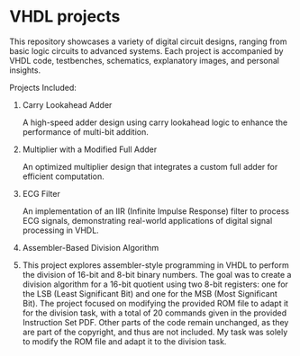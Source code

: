 # VHDL projects
This repository showcases a variety of digital circuit designs, ranging from basic logic circuits to advanced systems. Each project is accompanied by VHDL code, testbenches, schematics, explanatory images, and personal insights.

Projects Included:

1. Carry Lookahead Adder
   
   A high-speed adder design using carry lookahead logic to enhance the performance of multi-bit addition.
   
3. Multiplier with a Modified Full Adder
   
   An optimized multiplier design that integrates a custom full adder for efficient computation.
   
4. ECG Filter
   
   An implementation of an IIR (Infinite Impulse Response) filter to process ECG signals, demonstrating real-world applications of digital signal processing in VHDL.
   
5. Assembler-Based Division Algorithm
6. 
   This project explores assembler-style programming in VHDL to perform the division of 16-bit and 8-bit binary numbers. The goal was to create a division algorithm for a 16-bit quotient using two 8-bit registers: one for the LSB (Least Significant Bit) and one for the MSB (Most Significant Bit). The project focused on modifying the provided ROM file to adapt it for the division task, with a total of 20 commands given in the provided Instruction Set PDF. Other parts of the code remain unchanged, as they are part of the copyright, and thus are not included. My task was solely to modify the ROM file and adapt it to the division task.
